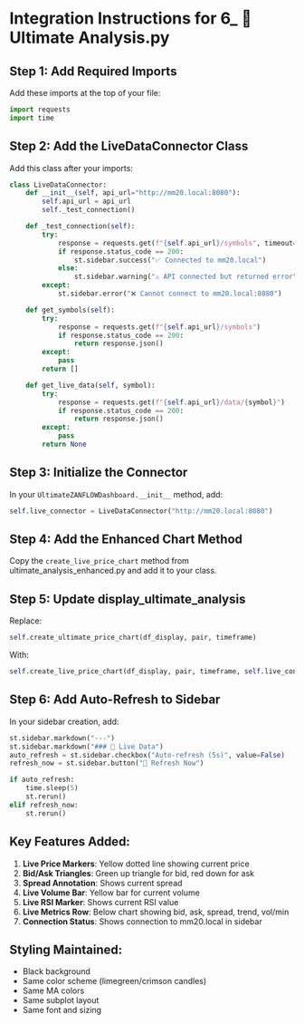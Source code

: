 # Integration Instructions for 6_ 🚀 Ultimate Analysis.py

## Step 1: Add Required Imports
Add these imports at the top of your file:
```python
import requests
import time
```

## Step 2: Add the LiveDataConnector Class
Add this class after your imports:

```python
class LiveDataConnector:
    def __init__(self, api_url="http://mm20.local:8080"):
        self.api_url = api_url
        self._test_connection()

    def _test_connection(self):
        try:
            response = requests.get(f"{self.api_url}/symbols", timeout=2)
            if response.status_code == 200:
                st.sidebar.success("✅ Connected to mm20.local")
            else:
                st.sidebar.warning("⚠️ API connected but returned error")
        except:
            st.sidebar.error("❌ Cannot connect to mm20.local:8080")

    def get_symbols(self):
        try:
            response = requests.get(f"{self.api_url}/symbols")
            if response.status_code == 200:
                return response.json()
        except:
            pass
        return []

    def get_live_data(self, symbol):
        try:
            response = requests.get(f"{self.api_url}/data/{symbol}")
            if response.status_code == 200:
                return response.json()
        except:
            pass
        return None
```

## Step 3: Initialize the Connector
In your `UltimateZANFLOWDashboard.__init__` method, add:
```python
self.live_connector = LiveDataConnector("http://mm20.local:8080")
```

## Step 4: Add the Enhanced Chart Method
Copy the `create_live_price_chart` method from ultimate_analysis_enhanced.py and add it to your class.

## Step 5: Update display_ultimate_analysis
Replace:
```python
self.create_ultimate_price_chart(df_display, pair, timeframe)
```

With:
```python
self.create_live_price_chart(df_display, pair, timeframe, self.live_connector)
```

## Step 6: Add Auto-Refresh to Sidebar
In your sidebar creation, add:
```python
st.sidebar.markdown("---")
st.sidebar.markdown("### 🔴 Live Data")
auto_refresh = st.sidebar.checkbox("Auto-refresh (5s)", value=False)
refresh_now = st.sidebar.button("🔄 Refresh Now")

if auto_refresh:
    time.sleep(5)
    st.rerun()
elif refresh_now:
    st.rerun()
```

## Key Features Added:
1. **Live Price Markers**: Yellow dotted line showing current price
2. **Bid/Ask Triangles**: Green up triangle for bid, red down for ask
3. **Spread Annotation**: Shows current spread
4. **Live Volume Bar**: Yellow bar for current volume
5. **Live RSI Marker**: Shows current RSI value
6. **Live Metrics Row**: Below chart showing bid, ask, spread, trend, vol/min
7. **Connection Status**: Shows connection to mm20.local in sidebar

## Styling Maintained:
- Black background
- Same color scheme (limegreen/crimson candles)
- Same MA colors
- Same subplot layout
- Same font and sizing
